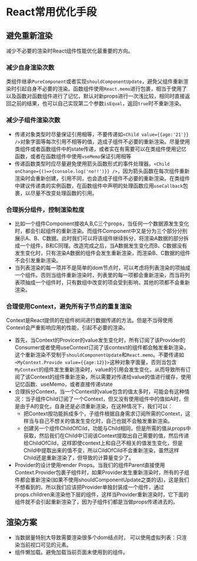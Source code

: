# React常用优化手段

## 避免重新渲染

减少不必要的渲染时React组件性能优化最重要的方向。

### 减少自身渲染次数

类组件继承`PureComponent`或者实现`shouldComponentUpdate`，避免父组件重新渲染时引起自身不必要的渲染。函数组件使用`React.memo`进行包裹，相当于使用了以及函数对函数组件进行了记忆，默认对新props进行一次浅比较，相同时直接返回之前的结果，也可以自己实现第二个参数`isEqual`，返回`true`时不重新渲染。

### 减少子组件渲染次数

- 传递对象类型时尽量保证引用相等，不要传递如`<Child value={{age:'21'}} />`对象字面等每次引用不相等的值，造成子组件不必要的重新渲染。尽量使用类组件或者函数组件中的state传递，或者实在有需要可以在类组件使用记忆函数，或者在函数组件中使用`useMemo`保证引用相等
- 传递函数类型时应尽量避免使用箭头函数形式的事件处理器。`<Child onChange={()=>{console.log('no!!')}} />`，因为箭头函数在每次组件重新渲染时会重新创建，引用不同，也会造成子组件不必要的重新渲染。在类组件中建议传递类的实例函数，在函数组件中声明的处理函数应用`useCallback`包裹，以尽量不改变处理函数的引用。

### 合理拆分组件，控制渲染粒度

- 比如一个组件Component接收A,B,C三个props，当任何一个数据源发生变化时，都会引起组件的重新渲染。而组件Component中又是分为三个部分分别展示A、B、C数据。此时我们可以将该组件继续拆分，将渲染A数据的部分拆成一个组件，B和C同理。改造完成之后，当A数据发生变化而B、C数据没有发生变化时，只有渲染A数据的组件会发生重新渲染，而渲染B、C数据的组件不会引发重新渲染。
- 当列表渲染的每一项并不是简单的dom节点时，可以考虑将列表渲染的项抽成一个组件。否则当组件重新渲染时，列表里的每一项都会重新渲染，而当将列表项抽成一个组件时，只有数组中改变的项会受到影响，其他的项都不会重新渲染。

### 合理使用Context，避免所有子节点的重复渲染

Context是React提供的在组件树间进行数据传递的方法。但是不当得使用Context会严重影响应用的性能，引起不必要的渲染。

- 首先，当Context的Provicer的value发生变化时，所有订阅了该Provider的Consumer或者使用useContext订阅了该context的组件都会触发重新渲染，这个重新渲染不受制于`shouldComponentUpdate`和`React.memo`。不要传递如`<MyContext.Provide value={{age:12}}>`这种对象字面量，否则当包含`MyContext`的组件发生重新渲染时，value的引用会发生变化，从而导致所有订阅了该Context的组件重新渲染，所以需要对传递给value的值进行缓存，使用记忆函数、useMemo，或者直接传递state
- 合理拆分Context，当一个Context的value包含的值太多时，可能会有这种情况：当子组件Child订阅了一个Context，但又没有使用组件中的值如A时，但是由于A的变化，自身还是必须重新渲染，在这种情况下，我们可以：
  - 把Context按功能拆成多个，子组件根据自身需求订阅所需的Context，这样当与自己不想关的值发生变化时，自己也就不会触发重新渲染。
  - 创建另一个组件ChildOfCild，功能与Child相同，但是所需的值从props中获取，然后我们在Child中订阅该Context提取出自己需要的值，然后传递给ChildOfCild，这样即使context上和自己不相关的值发生变化，但是Child中提取出来的值不变，所以CildOfCild不会重新渲染，虽然这样Child还是重新渲染了，但导致的计算量变少了。
- Provider的设计使用render Props。当我们的组件Parent直接使用Context.Provider包裹子组件时，如果Provider发生重新渲染时，所有的子组件都会重新渲染(如果不使用shouldComponentUpdate之类的话)，这是我们不想看到的。所以我们应该把Provider单独封装成一个组件，通过props.children来渲染他下层的组件，这样当Provider重新渲染时，它下面的组件就不会引起重新渲染了，因为子组件们都是当做props传递进去的。

## 渲染方案

- 当数据量特别大导致需要渲染很多个dom结点时， 可以使用虚拟列表：只渲染当前视口可见的元素。
- 组件懒加载。避免加载当前页面未使用到的组件。




